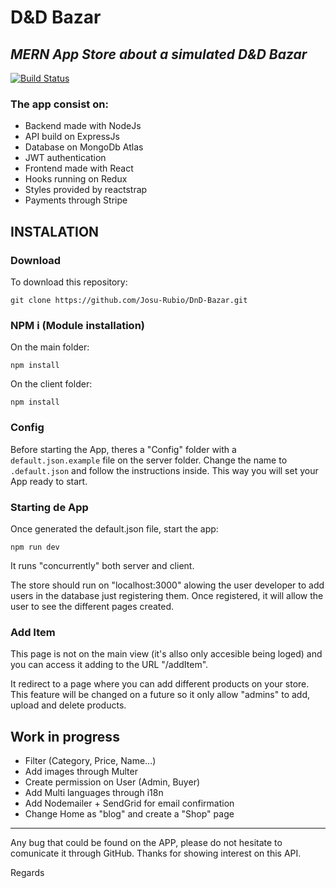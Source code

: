 # D&D Bazar

## _MERN App Store about a simulated D&D Bazar_

[![Build Status](https://travis-ci.org/joemccann/dillinger.svg?branch=master)](https://dnd-bazar.herokuapp.com/)

### The app consist on:

- Backend made with NodeJs
- API build on ExpressJs
- Database on MongoDb Atlas
- JWT authentication
- Frontend made with React
- Hooks running on Redux
- Styles provided by reactstrap
- Payments through Stripe

## INSTALATION

### Download

To download this repository:

```
git clone https://github.com/Josu-Rubio/DnD-Bazar.git
```

### NPM i (Module installation)

On the main folder:

```
npm install
```

On the client folder:

```
npm install
```

### Config

Before starting the App, theres a "Config" folder with a `default.json.example` file on the server folder. Change the name to `.default.json` and follow the instructions inside. This way you will set your App ready to start.

### Starting de App

Once generated the default.json file, start the app:

```
npm run dev
```

It runs "concurrently" both server and client.

The store should run on "localhost:3000" alowing the user developer to add users in the database just registering them.
Once registered, it will allow the user to see the different pages created.

### Add Item

This page is not on the main view (it's allso only accesible being loged) and you can access it adding to the URL "/addItem".

It redirect to a page where you can add different products on your store.
This feature will be changed on a future so it only allow "admins" to add, upload and delete products.

## Work in progress

- Filter (Category, Price, Name...)
- Add images through Multer
- Create permission on User (Admin, Buyer)
- Add Multi languages through i18n
- Add Nodemailer + SendGrid for email confirmation
- Change Home as "blog" and create a "Shop" page

---

Any bug that could be found on the APP, please do not hesitate to comunicate it through GitHub.
Thanks for showing interest on this API.

Regards
